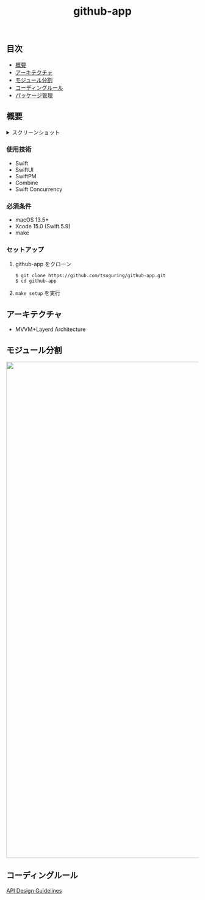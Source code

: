 <h1 align="center"> github-app </h1> <br>

## 目次

- [概要](#概要)
- [アーキテクチャ](#アーキテクチャ)
- [モジュール分割](#モジュール分割)
- [コーディングルール](#コーディングルール)
- [パッケージ管理](#パッケージ管理)

## 概要

<details><summary>スクリーンショット</summary>
</details>

### 使用技術

- Swift
- SwiftUI
- SwiftPM
- Combine
- Swift Concurrency

### 必須条件

- macOS 13.5+
- Xcode 15.0 (Swift 5.9)
- make

### セットアップ

1. github-app をクローン
   ```shell
   $ git clone https://github.com/tsuguring/github-app.git
   $ cd github-app
   ```
2. `make setup` を実行

## アーキテクチャ

- MVVM+Layerd Architecture

## モジュール分割

<img src="https://github.com/tsuguring/github-app/assets/52564598/ca7ec1fc-de8f-49b8-86d8-94aa3c462fce" width=1300>


## コーディングルール

[API Design Guidelines](https://www.swift.org/documentation/api-design-guidelines/)
